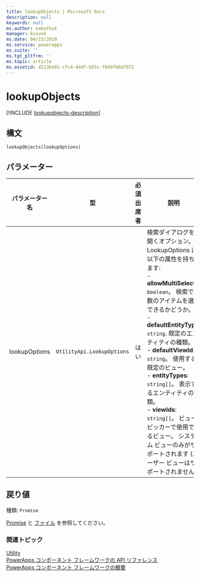 ```yaml
---
title: lookupObjects | Microsoft Docs
description: null
keywords: null
ms.author: nabuthuk
manager: kvivek
ms.date: 04/23/2019
ms.service: powerapps
ms.suite: ''
ms.tgt_pltfrm: ''
ms.topic: article
ms.assetid: d213b401-cfc4-44df-b55c-f040fb6d7072
---
```


# <a name="lookupobjects"></a>lookupObjects

[!INCLUDE [lookupobjects-description](includes/lookupobjects-description.md)]

## <a name="syntax"></a>構文

`lookupObjects(lookupOptions)`

## <a name="parameters"></a>パラメーター

| パラメーター名|型|必須出席者|説明|
| ------------- |----|--------|-----------|
|lookupOptions|`UtilityApi.LookupOptions`|はい|検索ダイアログを開くオプション。 LookupOptions は以下の属性を持ちます:<br/>- **allowMultiSelect**: `boolean`。 検索で複数のアイテムを選択できるかどうか。<br/>- **defaultEntityType**: `string`. 既定のエンティティの種類。<br/>- **defaultViewId**: `string`。 使用する既定のビュー。<br/>- **entityTypes**: `string[]`。 表示するエンティティの種類。<br/>- **viewIds**: `string[]`。 ビュー ピッカーで使用できるビュー。 システム ビューのみがサポートされます (ユーザー ビューはサポートされません)|

## <a name="return-value"></a>戻り値

種類: `Promise`

[Promise](https://developer.mozilla.org/docs/Web/JavaScript/Reference/Global_Objects/Promise) と [ファイル](https://developer.mozilla.org/docs/Web/API/File) を参照してください。


### <a name="related-topics"></a>関連トピック

[Utility](../utility.md)<br/>
[PowerApps コンポーネント フレームワークの API リファレンス](../../reference/index.md)<br/>
[PowerApps コンポーネント フレームワークの概要](../../overview.md)